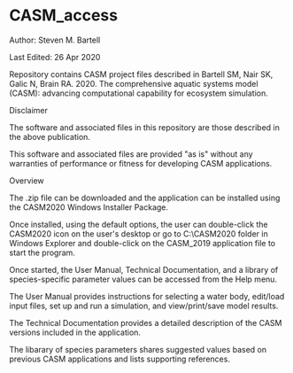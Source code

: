 # CASM_access

Author: Steven M. Bartell

Last Edited: 26 Apr 2020

Repository contains CASM project files described in Bartell SM, Nair SK, Galic N, Brain RA. 2020. The comprehensive aquatic systems model (CASM): advancing computational capability for ecosystem simulation. 

Disclaimer

The software and associated files in this repository are those described in the above publication.

This software and associated files are provided "as is" without any warranties of performance or fitness for developing CASM applications.

Overview

The .zip file can be downloaded and the application can be installed using the CASM2020 Windows Installer Package.

Once installed, using the default options, the user can double-click the CASM2020 icon on the user's desktop or go to C:\CASM2020 folder in Windows Explorer and double-click on the CASM_2019 application file to start the program.

Once started, the User Manual, Technical Documentation, and a library of species-specific parameter values can be accessed from the Help menu.

The User Manual provides instructions for selecting a water body, edit/load input files, set up and run a simulation, and view/print/save model results.

The Technical Documentation provides a detailed description of the CASM versions included in the application.

The libarary of species parameters shares suggested values based on previous CASM applications and lists supporting references.




